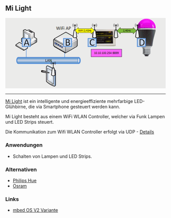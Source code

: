 ##  Mi Light

![](../../images/actors/MiLight.png)

- - -

[Mi Light](http://www.milight.com/) ist ein intelligente und energieeffiziente mehrfarbige LED-Glühbirne, die via Smartphone gesteuert werden kann.

Mi Light besteht aus einem WiFi WLAN Controller, welcher via Funk Lampen und LED Strips steuert.

Die Kommunikation zum Wifi WLAN Controller erfolgt via UDP - [Details](http://www.msxfaq.de/lync/impresence/iwylight.htm)

### Anwendungen

*   Schalten von Lampen und LED Strips.

### Alternativen 

*   [Philips Hue](http://www2.meethue.com/de-CH)
*   [Osram](http://www.osram.ch/)

### Links

*  [mbed OS V2 Variante](https://developer.mbed.org/teams/smdiotkit2ch/code/UDPMyLightClient/)

